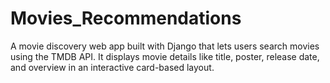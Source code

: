 # Movies_Recommendations
A movie discovery web app built with Django that lets users search movies using the TMDB API. It displays movie details like title, poster, release date, and overview in an interactive card-based layout.
